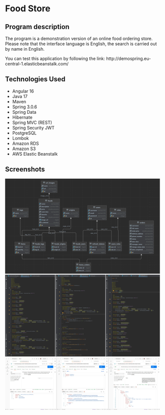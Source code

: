    <h1>Food Store</h1>


<h2>Program description</h2>

   <p>The program is a demonstration version of an online food ordering store. 
Please note that the interface language is English, the search is carried out 
by name in English.</p>

   <p>You can test this application by following the link:
http://demospring.eu-central-1.elasticbeanstalk.com/</p>


<h2>Technologies Used</h2>
<ul>
<li>Angular 16</li>
<li>Java 17</li>
<li>Maven</li>
<li>Spring 3.0.6</li>
<li>Spring Data</li>
<li>Hibernate</li>
<li>Spring MVC (REST)</li>
<li>Spring Security JWT</li>
<li>PostgreSQL</li>
<li>Lombok</li>
<li>Amazon RDS</li>
<li>Amazon S3</li>
<li>AWS Elastic Beanstalk</li>
</ul>

<h2>Screenshots</h2>

![screenshot](./assets/screenshot-4.jpg) 
![screenshot](./assets/screenshot-5.jpg) 
![screenshot](./assets/screenshot-11.jpg) 
